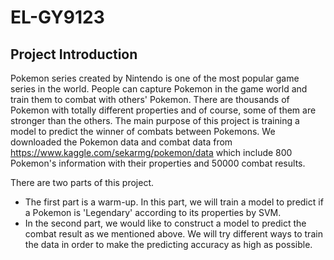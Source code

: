 # EL-GY9123
## Project Introduction
Pokemon series created by Nintendo is one of the most popular game series in the world. People can capture Pokemon in the game world and train them to combat with others' Pokemon. There are thousands of Pokemon with totally different properties and of course, some of them are stronger than the others.
The main purpose of this project is training a model to predict the winner of combats between Pokemons. We downloaded the Pokemon data and combat data from https://www.kaggle.com/sekarmg/pokemon/data which include 800 Pokemon's information with their properties and 50000 combat results.

There are two parts of this project. 
* The first part is a warm-up. In this part, we will train a model to predict if a Pokemon is 'Legendary' according to its properties by SVM.
* In the second part, we would like to construct a model to predict the combat result as we mentioned above. We will try different ways to train the data in order to make the predicting accuracy as high as possible.
